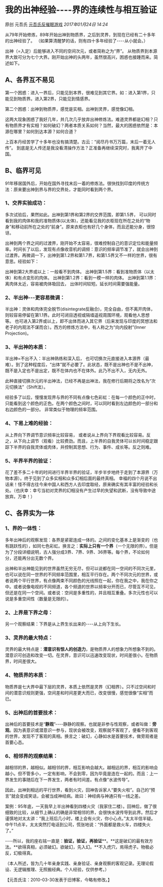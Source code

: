 # 我的出神经验----界的连续性与相互验证

原创 元吾氏 [元吾氏反催眠游戏](javascript:void(0);) *2017年01月24日 14:24*



从79年开始修炼，89年开始出神到物质界，之后到灵界，到现在已经有二十多年的出神经验了。 （如果算清醒梦的话，则有四十多年经验了----从小就会。）

出神（=入定）后能够进入不同的空间次元，或者简称之为“界”。 从物质界到本源界大致可分为七个大界。刚开始出神的头两年，虽然很高兴，困惑也接踵而来。简述如下。

## A、各界互不易见

第一个困惑：进入一界后，只能见到本界，很难见到其它界。如：进入第1界，只能见到物质界。进入第2界，只能见到情感界。

第二个困惑：出神到物质界，感觉是实相。出神到灵界，感觉像幻相。

这两大现象困惑了我好几年，并几次几乎放弃出神修炼法。难道灵界都是幻相？只有物质界才有实相？如何破幻？两者本质关系如何？当然，最大的困惑依然是：本源在哪里？如何到达本源？如何合道？

上百本丹经苦学了十多年也没有搞清楚。古云：“阅尽丹书万万篇，末后一着无人传”。 到底是无人传还是我没看清操作方法？正准备再继续深究时，我离开了中国。

## B、临界可见

91年移居国外后，开始在国外寻找末后一着的修炼法。很快找到印度的传统方法：原来要出神到界与界的交界处，才能同时看到两个界。

### 1、交界实验成功：

多次试验后，果然如此。出神到第1界和第2界的交界范围，即第1.5界， 可以同时看到我的肉体和我的准物质体(以太体)，还能看见我的衣柜现在所在之处的“物身”和移动前所在之处的“前身”。原来衣柜也有好几个身体，而且还能分身，很惊讶。

出神到两个界之间的过渡界，刚开始不太容易，很难控制自己的意识定位和能量频率。时间长了以后，发现有点像收音机的调频：意识的频率调节准了，就会出神到过渡界。再微调一下，出神到第1.2界和第1.7界，和第1.5界又不一样的世界，很有意思。经验如下：

出神到第2大界或以上：一般看不到肉体。
出神到第1.5界：看到准物质体（以太体）和有点变形的肉体。
出神到第1.2界：看到一模一样的肉体。
出神到第1.1界：离肉体太近，容易被肉体吸回去， 出体时间较短。延长时间需要强能量。

### 2、半出神---更容易微调：

半出神：灵体和肉体完全脱节(disintegrate反融合)，完全自由，但不离开肉体，则较容易停留在第1.1界。此时可闭目透视或隔墙遥视周围环境，观看他人思想等。 也可进入第2界或以上，即不出体而进入其它界（后来发现与印度的冥想法和老子的内观法不谋而合）。西方的修炼方法中，有人称之为“向内投射”(Inner Projection)。

### 3、半出神的本质：

半出神=不出不入：半出神熟练和深入后， 也可切换次元直接进入本源界（最难）。到了这种程度后，“出体”就不必要了。此状态，既不是出神也不是不出神， 既不是入定也不是出定，既不在体内也不在体外。此乃不出不入，无内无外。

此种直接切换次元的半出神法，已经不再是出神法，我在修行后期将之改名为“次元切换法”（Shift法）。

经验多了以后，慢慢发现界与界的不同有点像七色彩虹：在每一个颜色的正中时，只能看到这个颜色的正色。在两个颜色之间时，可以同时看到左边颜色的一部分和右边颜色的一部分。 非常类似于物理的频率范围。

### 4、下易上难的经验：

从上界向下界调节意识频率比较容易， 或者说从上界向下界观看比较容易。反之，从下向上调节（观看）比较费劲。而且，上半界的自我灵体可以长时间稳定跟踪下半界的自我灵体或肉体，并控制其思想、行为、事件、成长等。反之则难。

### 5、半界半界的验证：

花了差不多二十年的时间进行半界半界的验证，半步半步地终于走到了本源界（万物本源）。终于见到了众多实相和众多幻相后面的最终真相。 幸福的四个月说不出话来！怪不得古往今来中国人和西方人去印度取经，原来确实有其丰富的经验和长处。（也庆幸：幸亏当初对灵界的幻相没有产生过早的失望和武断，没有导致中途放弃。万幸！）

## C、各界实为一体

### 1、界的一体性：

多年出神后的观察发现：各界是紧密连成一体的。之间的变化基本上是渐变的（也有跳跃性的），如同七色彩虹。换言之：**实际上只有一个界**（一个无限的界）。但是为了分段详细说明，古人强分成3界、7界、9界、36界等。每个界，不论如何分，还能再分出无数个界。

出神和半出神能见到的世界虽然无穷无尽，但可以说都在同一空间的不同次元里，也可以说在同一世界的不同频率范围里，相互平行存在。两个不同次元的世界，或者说两个平行世界，有点像两束不同颜色的光线照在一起，你在我之中，我在你之中。或者说像电视的不同频道，各个频道的世界以频率分开而已，尽管互不可见，但还是在同一个空间。或者说：空间是多重性的，并且相互重叠。多次元性也可以说是多重空间性（数量是无限的）。

### 2、上界是下界之母：

另一个观察结果：下界是从上界生长出来的----从上向下生长。

### 3、灵界的最大特点：

灵界的最大特点是：**潜意识有惊人的创造力**，是物质界人的想象力所想象不到的。潜意识可创造和改变一切。在灵界，意识可以迅速改变现状，时间差很小。在物质界，时间差很大。

### 4、物质界的本质：

物质界是七大界中最下层的灵界，本质上依然是灵界（幻相界）。只不过空间和时间的潜意识规则更强，空间差和时间差更大而已，改变很慢，感觉很像“实相”而已。

### 5、出神后的首要技术：

出神后的首要技术是“**静观**”----静静的观察。也就是非参与性观察，或者叫做：**旁观**。因为表意识或潜意识一参与，现状会被改变，观察就不客观了，便看不到客观的世界，发现不了客观的真相。换言之：破幻，心静如水是首要技术，做旁观者是首要心态。

### 6、相邻界的观察结果：

越相邻的界，越相似。越相邻的界，相互影响会越大。越相远的界，相互的影响会越小。但不管多小，一定有影响，不会到零，因为毕竟是连在一起的。而且：上一界发生的事随后在下一界发生，两者有时间差。有点像“水波传导”。

因此，出神到相远的平行世界，看到火灾，回神告诉家人“要失火啦”。自己的“预言”就会变成笑话，会被当成神经病。故曰：神经病与神通只有一线之差。

案例：95年底，一天我早上半出神看到四楼火灾（我家住二楼）。回神后，做了很细致的比较，从细节上确认的确是非常相邻的界，会很快水波传导到此界。然后才谨慎地对太太讲：“我上班后几小时，楼上会有火灾，你小心点。”太太半信半疑。中午11点半，太太突然打电话到公司，慌张地说：“外面都是救火车，四楼失火了。”

----所以，我的座右铭一直是：**验证，验证，再验证****。**这是破幻的最有效方法。**欲得真相，必须破幻。欲破幻，先入幻。**不入虎穴，焉得虎子。物极必反，幻极得真。

（本人所述，皆为几十年亲身实践、亲身验证、亲身观察的客观记录。无理论假设、无逻辑推理、无照搬经典。个人经验，仅供参考。）

【元吾氏注：2010-03-30发表于旧博客，今略有修改。】